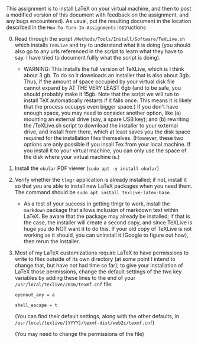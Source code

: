 This assignment is to install LaTeX on your virtual machine, and then to post a modified version of this document with feedback on the assignment, and any bugs encountered). As usual, put the resulting document in the location described in the `How-To-Turn-In-Assignments` instructions

0. Read through the script `/Methods/Tools/Install/Software/TeXLive.sh` which installs `TeXLive` and try to understand what it is doing (you should also go to any urls referenced in the script to learn what they have to say.  I have tried to document fullly what the script is doing).

    * WARNING: This installs the full version of TeXLive, which is I think about 3 gb.  To do so it downloads an installer that is also about 3gb.  
    Thus, if the amount of space occupied by your virtual disk file cannot expand by AT THE VERY LEAST 6gb (and to be safe, you should probably make it 15gb. 
    Note that the script we will run to install TeX automatically restarts if it fails once. This means it is likely that  the process occupys even bigger space.)
    If you don't have enough space, you may need to consider another option, like (a) mounting an external drive (say, a spare USB key); and (b) rewriting the /TeXLive.sh script to download the installer to your external drive, and install from there, which at least saves you the disk space required for the installation files themselves. (However, these two options are only possible if you insall Tex from your local machine. If you install it to your  virtual machine, you can only use the space of the disk where your virtual machine is.)

0. Install the `okular` PDF viewer (`sudo apt -y install okular`)

0. Verify whether the `tlmgr` application is already installed; if not, install it so that you are able to install new LaTeX packages when you need them. The command should be `sudo apt install texlive-latex-base`.

   * As a test of your success in getting tlmgr to work, install the `markdown` package that allows inclusion of markdown text within LaTeX. Be aware that the package may already be installed; if that is the case, the installer will create a second copy, and since TeXLive is huge you do NOT want it to do this.  If your old copy of TeXLive is not working as it should, you can uninstall it (Google to figure out how), then rerun the installer.

0. Most of my LaTeX customizations require LaTeX to have permissions to write to files outside of its own directory (at some point I intend to change that, but have not had time so far); to give your installation of LaTeX those permissions, change the default settings of the two key variables by adding these lines to the end of your `/usr/local/texlive/2016/texmf.cnf` file:

    `openout_any = a`

    `shell_escape = t`

    (You can find their default settings, along with the other defaults, in `/usr/local/texlive/[YYYY]/texmf-dist/web2c/texmf.cnf`)

    (You may need to change the permissions of the file)
